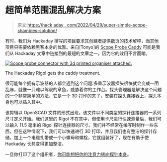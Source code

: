 # 超简单范围混乱解决方案

> 原文:[https://hack aday . com/2022/04/29/super-simple-scope-shambles-solution/](https://hackaday.com/2022/04/29/super-simple-scope-shambles-solution/)

有时，我们为 Hackaday 撰写的项目要求其创建者提供数页的技术解释，而其他项目只需要依赖黑客本身的优雅。来自[Tonyo]的 [Scope Probe Caddy](https://hackaday.io/project/185020-scope-probe-caddy) 可能是我们从 Hackaday 文章中链接到的最短的文章之一，因为它的效用不言而喻。

[![Scope probe connector with 3d printed organiser attached.](../Images/58acd66d7c760cac810bd7ad974cfbff.png)](https://hackaday.com/wp-content/uploads/2022/04/hackaday-rigol-organiser.jpg)

The Hackaday Rigol gets the caddy treatment.

很可能每个拥有示波器的人都会遇到这个问题:多重示波器探头很快就会变成一团乱麻，就像一只难以驾驭的章鱼，威胁着你的工作台。探头管理器是解决这个问题的一个非常简单的方法，它是一个 3D 打印的夹子，安装在探头连接器上，探头本身也可以插入其中。

该剪辑以 OpenSCAD 文件的形式出现，该文件以不同类型的探针连接器的一系列尺寸定义开始。我们这里的 Rigol 不在其中，但使用卡尺进行快速测量后，我们可以输入 11.5 毫米的 Rigol 探针连接器的尺寸。我们并不经常在编写时制作一些东西，但在这种情况下，我们可以快速进行 3D 打印，并且我们也有整洁的探针存储。加上一个电缆扎带或一个小螺母和螺栓，它就组装好了，现在有助于使 Hackaday 长凳变得更加整洁。

一旦你打印了这个组织者，[你可能想把你的注意力转向探针本身](https://hackaday.com/2021/10/21/3d-printable-scope-probe-adapts-to-your-needs/)。